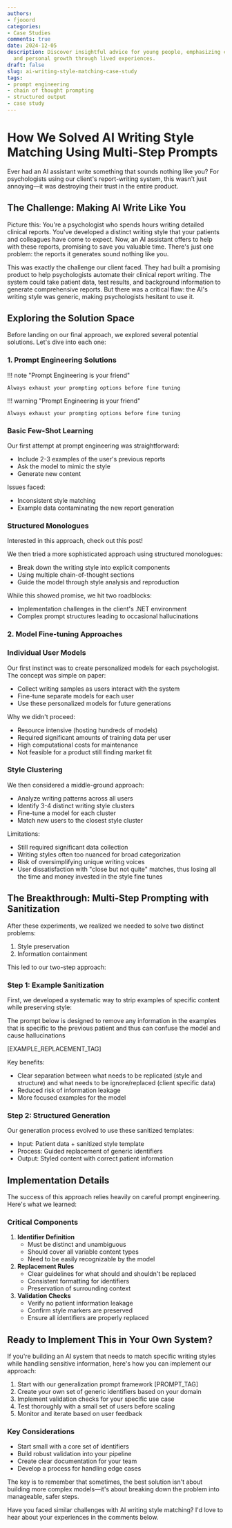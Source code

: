 ```yaml
---
authors:
- fjooord
categories:
- Case Studies
comments: true
date: 2024-12-05
description: Discover insightful advice for young people, emphasizing choices, confidence,
  and personal growth through lived experiences.
draft: false
slug: ai-writing-style-matching-case-study
tags:
- prompt engineering
- chain of thought prompting
- structured output
- case study
---
```


# How We Solved AI Writing Style Matching Using Multi-Step Prompts

Ever had an AI assistant write something that sounds nothing like you? For psychologists using our client's report-writing system, this wasn't just annoying—it was destroying their trust in the entire product.

## The Challenge: Making AI Write Like You

Picture this: You're a psychologist who spends hours writing detailed clinical reports. You've developed a distinct writing style that your patients and colleagues have come to expect. Now, an AI assistant offers to help with these reports, promising to save you valuable time. There's just one problem: the reports it generates sound nothing like you.

<!-- more -->

This was exactly the challenge our client faced. They had built a promising product to help psychologists automate their clinical report writing. The system could take patient data, test results, and background information to generate comprehensive reports. But there was a critical flaw: the AI's writing style was generic, making psychologists hesitant to use it.

## Exploring the Solution Space

Before landing on our final approach, we explored several potential solutions. Let's dive into each one:

### 1. Prompt Engineering Solutions

!!! note "Prompt Engineering is your friend"

    Always exhaust your prompting options before fine tuning

!!! warning "Prompt Engineering is your friend"

    Always exhaust your prompting options before fine tuning


### Basic Few-Shot Learning

Our first attempt at prompt engineering was straightforward:

- Include 2-3 examples of the user's previous reports
- Ask the model to mimic the style
- Generate new content

Issues faced:

- Inconsistent style matching
- Example data contaminating the new report generation

### Structured Monologues

<aside>

Interested in this approach, check out this post!

</aside>

We then tried a more sophisticated approach using structured monologues:

- Break down the writing style into explicit components
- Using multiple chain-of-thought sections
- Guide the model through style analysis and reproduction

While this showed promise, we hit two roadblocks:

- Implementation challenges in the client's .NET environment
- Complex prompt structures leading to occasional hallucinations

### 2. Model Fine-tuning Approaches

### Individual User Models

Our first instinct was to create personalized models for each psychologist. The concept was simple on paper:

- Collect writing samples as users interact with the system
- Fine-tune separate models for each user
- Use these personalized models for future generations

Why we didn't proceed:

- Resource intensive (hosting hundreds of models)
- Required significant amounts of training data per user
- High computational costs for maintenance
- Not feasible for a product still finding market fit

### Style Clustering

We then considered a middle-ground approach:

- Analyze writing patterns across all users
- Identify 3-4 distinct writing style clusters
- Fine-tune a model for each cluster
- Match new users to the closest style cluster

Limitations:

- Still required significant data collection
- Writing styles often too nuanced for broad categorization
- Risk of oversimplifying unique writing voices
- User dissatisfaction with "close but not quite" matches, thus losing all the time and money invested in the style fine tunes

## The Breakthrough: Multi-Step Prompting with Sanitization

After these experiments, we realized we needed to solve two distinct problems:

1. Style preservation
2. Information containment

This led to our two-step approach:

### Step 1: Example Sanitization

First, we developed a systematic way to strip examples of specific content while preserving style:

The prompt below is designed to remove any information in the examples that is specific to the previous patient and thus can confuse the model and cause hallucinations

[EXAMPLE_REPLACEMENT_TAG]

Key benefits:

- Clear separation between what needs to be replicated (style and structure) and what needs to be ignore/replaced (client specific data)
- Reduced risk of information leakage
- More focused examples for the model

### Step 2: Structured Generation

Our generation process evolved to use these sanitized templates:

- Input: Patient data + sanitized style template
- Process: Guided replacement of generic identifiers
- Output: Styled content with correct patient information

## Implementation Details

The success of this approach relies heavily on careful prompt engineering. Here's what we learned:

### Critical Components

1. **Identifier Definition**
    - Must be distinct and unambiguous
    - Should cover all variable content types
    - Need to be easily recognizable by the model
2. **Replacement Rules**
    - Clear guidelines for what should and shouldn't be replaced
    - Consistent formatting for identifiers
    - Preservation of surrounding context
3. **Validation Checks**
    - Verify no patient information leakage
    - Confirm style markers are preserved
    - Ensure all identifiers are properly replaced

## Ready to Implement This in Your Own System?

If you're building an AI system that needs to match specific writing styles while handling sensitive information, here's how you can implement our approach:

1. Start with our generalization prompt framework [PROMPT_TAG]
2. Create your own set of generic identifiers based on your domain
3. Implement validation checks for your specific use case
4. Test thoroughly with a small set of users before scaling
5. Monitor and iterate based on user feedback

### Key Considerations

- Start small with a core set of identifiers
- Build robust validation into your pipeline
- Create clear documentation for your team
- Develop a process for handling edge cases

The key is to remember that sometimes, the best solution isn't about building more complex models—it's about breaking down the problem into manageable, safer steps.

Have you faced similar challenges with AI writing style matching? I'd love to hear about your experiences in the comments below.